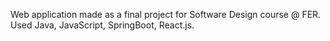 Web application made as a final project for Software Design course @ FER.
Used Java, JavaScript, SpringBoot, React.js.

